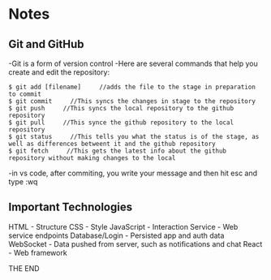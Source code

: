 # Notes


## Git and GitHub


-Git is a form of version control
-Here are several commands that help you create and edit the repository:

```$ touch [filename]  Creates a file in the repository
$ git add [filename]     //adds the file to the stage in preparation to commit
$ git commit     //This syncs the changes in stage to the repository          
$ git push     //This syncs the local repository to the github repository
$ git pull     //This synce the github repository to the local repository
$ git status     //This tells you what the status is of the stage, as well as differences betweent it and the github repository
$ git fetch     //This gets the latest info about the github repository without making changes to the local
```
-in vs code, after commiting, you write your message and then hit esc and type :wq


## Important Technologies
HTML - Structure
CSS - Style
JavaScript - Interaction
Service - Web service endpoints
Database/Login - Persisted app and auth data
WebSocket - Data pushed from server, such as notifications and chat
React - Web framework





THE END
